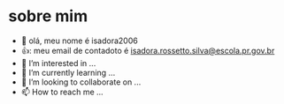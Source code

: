 # sobre mim

- 👋 olá, meu nome é isadora2006
- 👍: meu email de contadoto é isadora.rossetto.silva@escola.pr.gov.br
- 👀 I’m interested in ...
- 🌱 I’m currently learning ...
- 💞️ I’m looking to collaborate on ...
- 📫 How to reach me ...

<!---
isadora2006/isadora2006 is a ✨ special ✨ repository because its `README.md` (this file) appears on your GitHub profile.
You can click the Preview link to take a look at your changes.
--->
